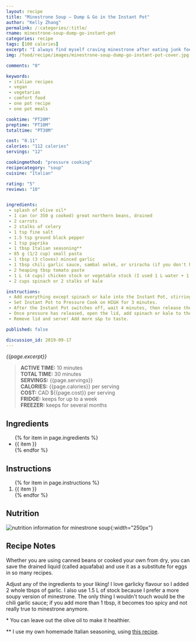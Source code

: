 ```yaml
---
layout: recipe
title: "Minestrone Soup — Dump & Go in the Instant Pot"
author: "Kelly Zhang"
permalink: /:categories/:title/
rname: minestrone-soup-dump-go-instant-pot
categories: recipe
tags: [100 calories]
excerpt: "I always find myself craving minestrone after eating junk food. It's savoury and delicious, but so light and healthy that it feels cleansing. With a pressure cooker, you'll be able to make yourself a bowl of soup in less than half an hour—Instant gratification!"
img: /food/recipe/images/minestrone-soup-dump-go-instant-pot-cover.jpg

comments: "0"

keywords:
 - italian recipes
 - vegan
 - vegetarian
 - comfort food
 - one pot recipe
 - one pot meals

cooktime: "PT20M"
preptime: "PT10M"
totaltime: "PT30M"

cost: "0.11"
calories: "112 calories"
servings: "12"

cookingmethod: "pressure cooking"
recipecategory: "soup"
cuisine: "Italian"

rating: "5"
reviews: "10"


ingredients:
 - splash of olive oil*
 - 1 can (or 350 g cooked) great northern beans, drained
 - 2 carrots
 - 2 stalks of celery
 - 1 tsp fine salt
 - 1.5 tsp ground black pepper
 - 1 tsp paprika
 - 1 tbsp Italian seasoning**
 - 85 g (1/2 cup) small pasta
 - 1 tbsp (3 cloves) minced garlic
 - 1 tbsp chili garlic sauce, sambal oelek, or sriracha (if you don't have any of these, use 1/2 tsp red pepper flakes)
 - 2 heaping tbsp tomato paste
 - 1 L (4 cups) chicken stock or vegetable stock (I used 1 L water + 1 rounded tsp vegetable bouillon powder)
 - 2 cups spinach or 2 stalks of kale

instructions:
 - Add everything except spinach or kale into the Instant Pot, stirring to mix well.
 - Set Instant Pot to Pressure Cook on HIGH for 3 minutes.
 - After the Instant Pot switches off, wait 4 minutes, then release the pressure manually. Meanwhile, chop spinach or kale into small bite-sized pieces.
 - Once pressure has released, open the lid, add spinach or kale to the Instant Pot, then immediately close lid again for 5 more minutes.
 - Remove lid and serve! Add more s&p to taste.

published: false

discussion_id: 2019-09-17
---
```



*{{page.excerpt}}*

> **ACTIVE TIME:** 10 minutes  
> **TOTAL TIME:** 30 minutes  
> **SERVINGS:** {{page.servings}}  
> **CALORIES:** {{page.calories}} per serving  
> **COST:** CAD ${{page.cost}} per serving  
> **FRIDGE:** keeps for up to a week  
> **FREEZER:** keeps for several months

## Ingredients

<ul>
  {% for item in page.ingredients %}
    <li>{{ item }}</li>
  {% endfor %}
</ul>

## Instructions

<ol>
  {% for item in page.instructions %}
    <li>{{ item }}</li>
  {% endfor %}
</ol>

## Nutrition

![nutrition information for minestrone soup](/food/recipe/images/minestrone-soup-dump-go-instant-pot-nutrition.jpg){:width="250px"}


## Recipe Notes

Whether you are using canned beans or cooked your own from dry, you can save the drained liquid (called aquafaba) and use it as a substitute for eggs in so many recipes.

Adjust any of the ingredients to your liking! I love garlicky flavour so I added 2 whole tbsps of garlic. I also use 1.5 L of stock because I prefer a more soupy version of minestrone. The only thing I wouldn't touch would be the chili garlic sauce; if you add more than 1 tbsp, it becomes too spicy and not really true to minestrone anymore.

\* You can leave out the olive oil to make it healthier.

** I use my own homemade Italian seasoning, using [this recipe](https://addapinch.com/italian-seasoning-mix-recipe/).
